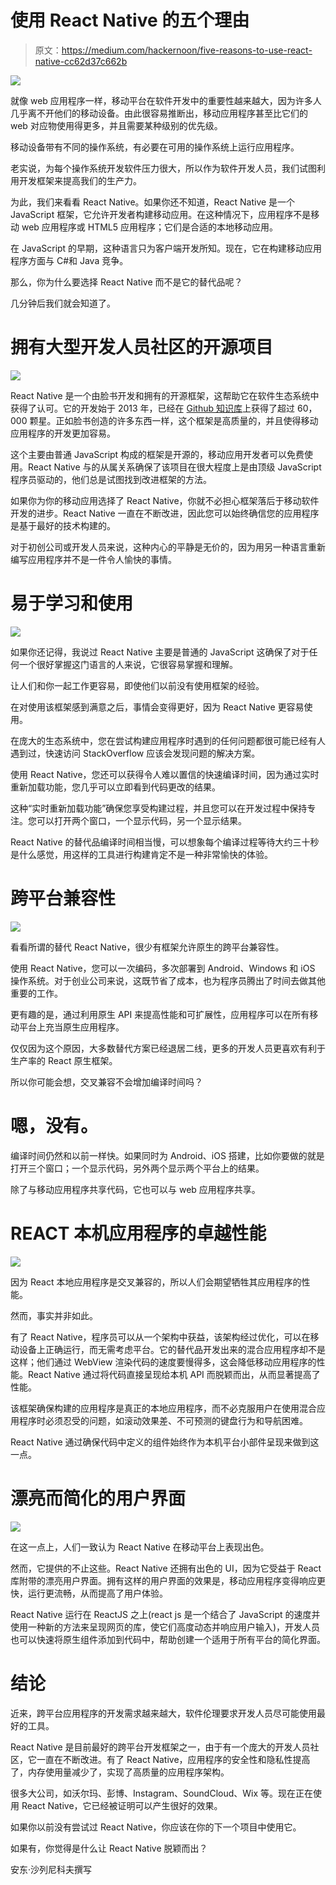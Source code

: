 # 使用 React Native 的五个理由

> 原文：<https://medium.com/hackernoon/five-reasons-to-use-react-native-cc62d37c662b>

![](img/0840375d278537b4c3c09806a9c26fc1.png)

就像 web 应用程序一样，移动平台在软件开发中的重要性越来越大，因为许多人几乎离不开他们的移动设备。由此很容易推断出，移动应用程序甚至比它们的 web 对应物使用得更多，并且需要某种级别的优先级。

移动设备带有不同的操作系统，有必要在可用的操作系统上运行应用程序。

老实说，为每个操作系统开发软件压力很大，所以作为软件开发人员，我们试图利用开发框架来提高我们的生产力。

为此，我们来看看 React Native。如果你还不知道，React Native 是一个 JavaScript 框架，它允许开发者构建移动应用。在这种情况下，应用程序不是移动 web 应用程序或 HTML5 应用程序；它们是合适的本地移动应用。

在 JavaScript 的早期，这种语言只为客户端开发所知。现在，它在构建移动应用程序方面与 C#和 Java 竞争。

那么，你为什么要选择 React Native 而不是它的替代品呢？

几分钟后我们就会知道了。

# 拥有大型开发人员社区的开源项目

![](img/ad505e3e7b80dc50dbdca6ace259cbe7.png)

React Native 是一个由脸书开发和拥有的开源框架，这帮助它在软件生态系统中获得了认可。它的开发始于 2013 年，已经在 [Github 知识库](https://github.com/facebook/react-native)上获得了超过 60，000 颗星。正如脸书创造的许多东西一样，这个框架是高质量的，并且使得移动应用程序的开发更加容易。

这个主要由普通 JavaScript 构成的框架是开源的，移动应用开发者可以免费使用。React Native 与的从属关系确保了该项目在很大程度上是由顶级 JavaScript 程序员驱动的，他们总是试图找到改进框架的方法。

如果你为你的移动应用选择了 React Native，你就不必担心框架落后于移动软件开发的进步。React Native 一直在不断改进，因此您可以始终确信您的应用程序是基于最好的技术构建的。

对于初创公司或开发人员来说，这种内心的平静是无价的，因为用另一种语言重新编写应用程序并不是一件令人愉快的事情。

# 易于学习和使用

![](img/c777b0ebe9ffaf55c385e046570be4d1.png)

如果你还记得，我说过 React Native 主要是普通的 JavaScript 这确保了对于任何一个很好掌握这门语言的人来说，它很容易掌握和理解。

让人们和你一起工作更容易，即使他们以前没有使用框架的经验。

在对使用该框架感到满意之后，事情会变得更好，因为 React Native 更容易使用。

在庞大的生态系统中，您在尝试构建应用程序时遇到的任何问题都很可能已经有人遇到过，快速访问 StackOverflow 应该会发现问题的解决方案。

使用 React Native，您还可以获得令人难以置信的快速编译时间，因为通过实时重新加载功能，您几乎可以立即看到代码更改的结果。

这种“实时重新加载功能”确保您享受构建过程，并且您可以在开发过程中保持专注。您可以打开两个窗口，一个显示代码，另一个显示结果。

React Native 的替代品编译时间相当慢，可以想象每个编译过程等待大约三十秒是什么感觉，用这样的工具进行构建肯定不是一种非常愉快的体验。

# 跨平台兼容性

![](img/3c0e4b96c0bd4e16600046edcbefa0ac.png)

看看所谓的替代 React Native，很少有框架允许原生的跨平台兼容性。

使用 React Native，您可以一次编码，多次部署到 Android、Windows 和 iOS 操作系统。对于创业公司来说，这既节省了成本，也为程序员腾出了时间去做其他重要的工作。

更有趣的是，通过利用原生 API 来提高性能和可扩展性，应用程序可以在所有移动平台上充当原生应用程序。

仅仅因为这个原因，大多数替代方案已经退居二线，更多的开发人员更喜欢有利于生产率的 React 原生框架。

所以你可能会想，交叉兼容不会增加编译时间吗？

# 嗯，没有。

编译时间仍然和以前一样快。如果同时为 Android、iOS 搭建，比如你要做的就是打开三个窗口；一个显示代码，另外两个显示两个平台上的结果。

除了与移动应用程序共享代码，它也可以与 web 应用程序共享。

# REACT 本机应用程序的卓越性能

![](img/05256b5801bd1efe57082da0d51eb9d2.png)

因为 React 本地应用程序是交叉兼容的，所以人们会期望牺牲其应用程序的性能。

然而，事实并非如此。

有了 React Native，程序员可以从一个架构中获益，该架构经过优化，可以在移动设备上正确运行，而无需考虑平台。它的替代品开发出来的混合应用程序却不是这样；他们通过 WebView 渲染代码的速度要慢得多，这会降低移动应用程序的性能。React Native 通过将代码直接呈现给本机 API 而脱颖而出，从而显著提高了性能。

该框架确保构建的应用程序是真正的本地应用程序，而不必克服用户在使用混合应用程序时必须忍受的问题，如滚动效果差、不可预测的键盘行为和导航困难。

React Native 通过确保代码中定义的组件始终作为本机平台小部件呈现来做到这一点。

# 漂亮而简化的用户界面

![](img/9b1942c563058508524894b6b3a162c9.png)

在这一点上，人们一致认为 React Native 在移动平台上表现出色。

然而，它提供的不止这些。React Native 还拥有出色的 UI，因为它受益于 React 库附带的漂亮用户界面。拥有这样的用户界面的效果是，移动应用程序变得响应更快，运行更流畅，从而提高了用户体验。

React Native 运行在 ReactJS 之上(react js 是一个结合了 JavaScript 的速度并使用一种新的方法来呈现网页的库，使它们高度动态并响应用户输入)，开发人员也可以快速将原生组件添加到代码中，帮助创建一个适用于所有平台的简化界面。

# 结论

近来，跨平台应用程序的开发需求越来越大，软件伦理要求开发人员尽可能使用最好的工具。

React Native 是目前最好的跨平台开发框架之一，由于有一个庞大的开发人员社区，它一直在不断改进。有了 React Native，应用程序的安全性和隐私性提高了，内存使用量减少了，实现了高质量的应用程序架构。

很多大公司，如沃尔玛、彭博、Instagram、SoundCloud、Wix 等。现在正在使用 React Native，它已经被证明可以产生很好的效果。

如果你以前没有尝试过 React Native，你应该在你的下一个项目中使用它。

如果有，你觉得是什么让 React Native 脱颖而出？

安东·沙列尼科夫撰写